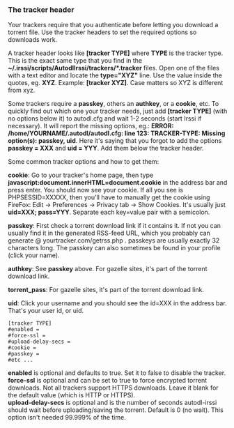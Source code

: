 ### The tracker header
Your trackers require that you authenticate before letting you download a torrent file. Use the tracker headers to set the required options so downloads work.

A tracker header looks like **[tracker TYPE]** where **TYPE** is the tracker type. This is the exact same type that you find in the **~/.irssi/scripts/AutodlIrssi/trackers/*.tracker** files. Open one of the files with a text editor and locate the **type="XYZ"** line. Use the value inside the quotes, eg. **XYZ**. Example: **[tracker XYZ]**. Case matters so XYZ is different from xyz.

Some trackers require a **passkey**, others an **authkey**, or a **cookie**, etc. To quickly find out which one your tracker needs, just add **[tracker TYPE]** (with no options below it) to autodl.cfg and wait 1-2 seconds (start Irssi if necessary). It will report the missing options, eg.: **ERROR: /home/YOURNAME/.autodl/autodl.cfg: line 123: TRACKER-TYPE: Missing option(s): passkey, uid**. Here it's saying that you forgot to add the options **passkey = XXX** and **uid = YYY**. Add them below the tracker header.

Some common tracker options and how to get them:

**cookie**: Go to your tracker's home page, then type **javascript:document.innerHTML=document.cookie** in the address bar and press enter. You should now see your cookie. If all you see is PHPSESSID=XXXXX, then you'll have to manually get the cookie using FireFox: Edit -> Preferences -> Privacy tab -> Show Cookies. It's usually just **uid=XXX; pass=YYY**. Separate each key=value pair with a semicolon.

**passkey**: First check a torrent download link if it contains it. If not you can usually find it in the generated RSS-feed URL, which you probably can generate @ yourtracker.com/getrss.php . passkeys are usually exactly 32 characters long. The passkey can also sometimes be found in your profile (click your name).

**authkey**: See **passkey** above. For gazelle sites, it's part of the torrent download link.

**torrent_pass**: For gazelle sites, it's part of the torrent download link.

**uid**: Click your username and you should see the id=XXX in the address bar. That's your user id, or uid.

	[tracker TYPE]
	#enabled =
	#force-ssl =
	#upload-delay-secs =
	#cookie =
	#passkey =
	#etc ...

**enabled** is optional and defaults to true. Set it to false to disable the tracker.  
**force-ssl** is optional and can be set to true to force encrypted torrent downloads. Not all trackers support HTTPS downloads. Leave it blank for the default value (which is HTTP or HTTPS).  
**upload-delay-secs** is optional and is the number of seconds autodl-irssi should wait before uploading/saving the torrent. Default is 0 (no wait). This option isn't needed 99.999% of the time.